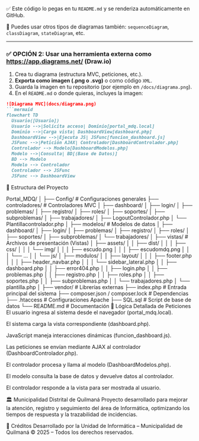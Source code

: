 
✅ Este código lo pegas en tu `README.md` y se renderiza automáticamente en GitHub.

📎 Puedes usar otros tipos de diagramas también: `sequenceDiagram`, `classDiagram`, `stateDiagram`, etc.

---

### ✅ OPCIÓN 2: Usar una herramienta externa como **https://app.diagrams.net/** (Draw.io)

1. Crea tu diagrama (estructura MVC, peticiones, etc.).
2. **Exporta como imagen (.png o .svg)** o como código `XML`.
3. Guarda la imagen en tu repositorio (por ejemplo en `/docs/diagrama.png`).
4. En el `README.md` o donde quieras, incluyes la imagen:

```markdown
![Diagrama MVC](docs/diagrama.png)
```mermaid
flowchart TD
  Usuario([Usuario])
  Usuario -->|Solicita acceso| Dominio[portal_mdq.local]
  Dominio -->|Carga vista| DashboardView[dashboard.php]
  DashboardView -->|Ejecuta JS| JSFunc[funcion_dashboard.js]
  JSFunc -->|Petición AJAX| Controlador[DashboardControlador.php]
  Controlador --> Modelo[DashboardModelos.php]
  Modelo -->|Consulta| BD[(Base de Datos)]
  BD --> Modelo
  Modelo --> Controlador
  Controlador --> JSFunc
  JSFunc --> DashboardView
```


📂 Estructura del Proyecto

Portal_MDQ/
│
├── Config/                          # Configuraciones generales
├── controladores/                  # Controladores MVC
│   ├── dashboard/
│   ├── login/
│   ├── problemas/
│   ├── registro/
│   ├── roles/
│   ├── soportes/
│   ├── subproblemas/
│   ├── trabajadores/
│   ├── LogoutControlador.php
│   └── Plantillacontrolador.php
│
├── modelos/                        # Modelos de datos
│   ├── dashboard/
│   ├── login/
│   ├── problemas/
│   ├── registro/
│   ├── roles/
│   ├── soportes/
│   ├── subproblemas/
│   └── trabajadores/
│
├── vistas/                         # Archivos de presentación (Vistas)
│   ├── assets/
│   │   ├── dist/
│   │   │   ├── css/
│   │   │   └── img/
│   │   │       ├── escudo.png
│   │   │       ├── escudomdq.png
│   │   │       └── ...
│   │   └── js/
│   ├── modulos/
│   │   ├── layout/
│   │   │   ├── footer.php
│   │   │   ├── header_navbar.php
│   │   │   └── sidebar_lateral.php
│   │   ├── dashboard.php
│   │   ├── error404.php
│   │   ├── login.php
│   │   ├── problemas.php
│   │   ├── registro.php
│   │   ├── roles.php
│   │   ├── soportes.php
│   │   ├── subproblemas.php
│   │   └── trabajadores.php
│   └── plantilla.php
│
├── vendor/                         # Librerías externas
├── index.php                       # Entrada principal del sistema
├── composer.json / composer.lock  # Dependencias
├── .htaccess                       # Configuraciones Apache
├── SQL.sql                         # Script de base de datos
└── README.md                       # Documentación
🧠 Lógica Detallada de Peticiones
El usuario ingresa al sistema desde el navegador (portal_mdq.local).

El sistema carga la vista correspondiente (dashboard.php).

JavaScript maneja interacciones dinámicas (funcion_dashboard.js).

Las peticiones se envían mediante AJAX al controlador (DashboardControlador.php).

El controlador procesa y llama al modelo (DashboardModelos.php).

El modelo consulta la base de datos y devuelve datos al controlador.

El controlador responde a la vista para ser mostrada al usuario.

🏛️ Municipalidad Distrital de Quilmaná
Proyecto desarrollado para mejorar la atención, registro y seguimiento del área de Informática, optimizando los tiempos de respuesta y la trazabilidad de incidencias.

📌 Créditos
Desarrollado por la Unidad de Informática – Municipalidad de Quilmaná
© 2025 – Todos los derechos reservados.